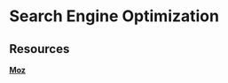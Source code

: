 # Search Engine Optimization

## Resources

**[Moz](https://moz.com/beginners-guide-to-seo/on-page-seo)**